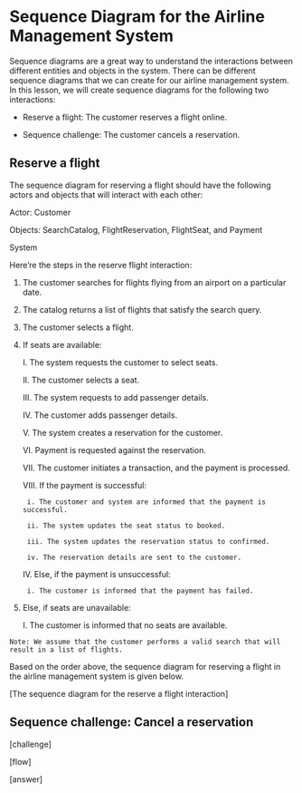 # Sequence Diagram for the Airline Management System
Sequence diagrams are a great way to understand the interactions between different entities and objects in the system. There can be different sequence diagrams that we can create for our airline management system. In this lesson, we will create sequence diagrams for the following two interactions:

- Reserve a flight: The customer reserves a flight online.

- Sequence challenge: The customer cancels a reservation.

## Reserve a flight
The sequence diagram for reserving a flight should have the following actors and objects that will interact with each other:

Actor: Customer

Objects: SearchCatalog, FlightReservation, FlightSeat, and Payment

System

Here’re the steps in the reserve flight interaction:

1. The customer searches for flights flying from an airport on a particular date.

2. The catalog returns a list of flights that satisfy the search query.

3. The customer selects a flight.

4. If seats are available:

    I. The system requests the customer to select seats.

    II. The customer selects a seat.

    III. The system requests to add passenger details.

    IV. The customer adds passenger details.

    V. The system creates a reservation for the customer.

    VI. Payment is requested against the reservation.

    VII. The customer initiates a transaction, and the payment is processed.

    VIII. If the payment is successful:

        i. The customer and system are informed that the payment is successful.

        ii. The system updates the seat status to booked.

        iii. The system updates the reservation status to confirmed.

        iv. The reservation details are sent to the customer.

    IV. Else, if the payment is unsuccessful:

        i. The customer is informed that the payment has failed.

5. Else, if seats are unavailable:

    I. The customer is informed that no seats are available.
```
Note: We assume that the customer performs a valid search that will result in a list of flights.
```
Based on the order above, the sequence diagram for reserving a flight in the airline management system is given below.

[The sequence diagram for the reserve a flight interaction]

## Sequence challenge: Cancel a reservation

[challenge]

[flow]

[answer]
